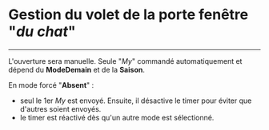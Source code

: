 # Gestion du volet de la porte fenêtre "*du chat*"
----

L'ouverture sera manuelle.
Seule "*My*" commandé automatiquement et dépend du **ModeDemain** et de la **Saison**.

En mode forcé "**Absent**" :
  - seul le 1er *My* est envoyé. Ensuite, il désactive le timer pour éviter que d'autres soient envoyés.
  - le timer est réactivé dès qu'un autre mode est sélectionné.
